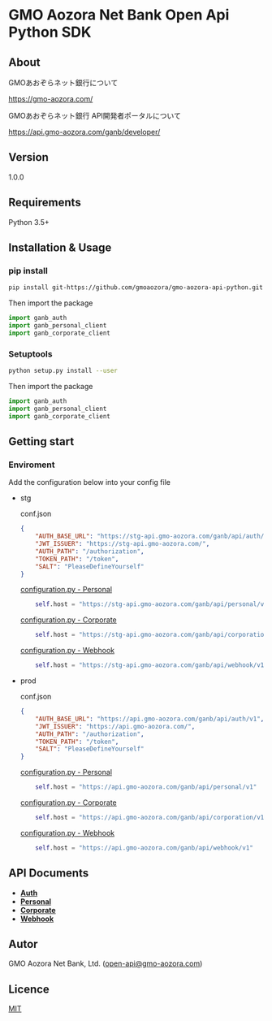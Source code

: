 # GMO Aozora Net Bank Open Api Python SDK

## About

GMOあおぞらネット銀行について

https://gmo-aozora.com/

GMOあおぞらネット銀行 API開発者ポータルについて

https://api.gmo-aozora.com/ganb/developer/

## Version 
1.0.0

## Requirements

Python 3.5+

## Installation & Usage
### pip install

```sh
pip install git-https://github.com/gmoaozora/gmo-aozora-api-python.git
```

Then import the package
```python
import ganb_auth
import ganb_personal_client
import ganb_corporate_client
```

### Setuptools

```sh
python setup.py install --user
```

Then import the package
```python
import ganb_auth
import ganb_personal_client
import ganb_corporate_client
```
## Getting start

### Enviroment

Add the configuration below into your config file

* stg

    conf.json
    ```json
    {
        "AUTH_BASE_URL": "https://stg-api.gmo-aozora.com/ganb/api/auth/v1",
        "JWT_ISSUER": "https://stg-api.gmo-aozora.com/",
        "AUTH_PATH": "/authorization",
        "TOKEN_PATH": "/token",
        "SALT": "PleaseDefineYourself"
    }
    ```
    [configuration.py - Personal ](./ganb_personal_client/configuration.py) 
    ```python
        self.host = "https://stg-api.gmo-aozora.com/ganb/api/personal/v1"
    ```
    [configuration.py - Corporate ](./ganb_corporate_client/configuration.py) 
    ```python
        self.host = "https://stg-api.gmo-aozora.com/ganb/api/corporation/v1"
    ```
    [configuration.py - Webhook ](./ganb_webhook_client/configuration.py) 
    ```python
        self.host = "https://stg-api.gmo-aozora.com/ganb/api/webhook/v1"
    ```

* prod

    conf.json
    ```json
    {
        "AUTH_BASE_URL": "https://api.gmo-aozora.com/ganb/api/auth/v1",
        "JWT_ISSUER": "https://api.gmo-aozora.com/",
        "AUTH_PATH": "/authorization",
        "TOKEN_PATH": "/token",
        "SALT": "PleaseDefineYourself"
    }
    ```
    [configuration.py - Personal ](./ganb_personal_client/configuration.py) 
    ```python
        self.host = "https://api.gmo-aozora.com/ganb/api/personal/v1"
    ```
    [configuration.py - Corporate ](./ganb_corporate_client/configuration.py) 
    ```python
        self.host = "https://api.gmo-aozora.com/ganb/api/corporation/v1"
    ```
    [configuration.py - Webhook ](./ganb_webhook_client/configuration.py) 
    ```python
        self.host = "https://api.gmo-aozora.com/ganb/api/webhook/v1"
    ```

## API Documents
* [**Auth**](./docs/auth/)
* [**Personal**](./docs/personal/)
* [**Corporate**](./docs/corporate/)
* [**Webhook**](./docs/webhook)


## Autor

GMO Aozora Net Bank, Ltd. (open-api@gmo-aozora.com)

## Licence

[MIT](https://github.com/gmoaozora/gmo-aozora-api-python/blob/master/LICENSE)